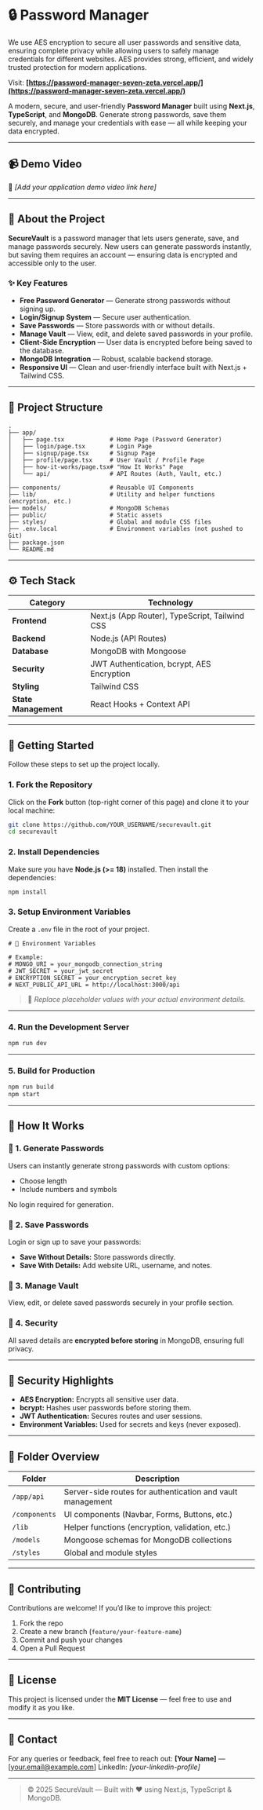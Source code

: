 
# 🔒 Password Manager

We use AES encryption to secure all user passwords and sensitive data, ensuring complete privacy while allowing users to safely manage credentials for different websites. AES provides strong, efficient, and widely trusted protection for modern applications.


Visit: **[https://password-manager-seven-zeta.vercel.app/](https://password-manager-seven-zeta.vercel.app/)**

A modern, secure, and user-friendly **Password Manager** built using **Next.js**, **TypeScript**, and **MongoDB**.
Generate strong passwords, save them securely, and manage your credentials with ease — all while keeping your data encrypted.



---

## 📹 Demo Video

🎥 *[Add your application demo video link here]*

---

## 🧠 About the Project

**SecureVault** is a password manager that lets users generate, save, and manage passwords securely.
New users can generate passwords instantly, but saving them requires an account — ensuring data is encrypted and accessible only to the user.

### ✨ Key Features

* **Free Password Generator** — Generate strong passwords without signing up.
* **Login/Signup System** — Secure user authentication.
* **Save Passwords** — Store passwords with or without details.
* **Manage Vault** — View, edit, and delete saved passwords in your profile.
* **Client-Side Encryption** — User data is encrypted before being saved to the database.
* **MongoDB Integration** — Robust, scalable backend storage.
* **Responsive UI** — Clean and user-friendly interface built with Next.js + Tailwind CSS.

---

## 📂 Project Structure

```
.
├── app/
│   ├── page.tsx             # Home Page (Password Generator)
│   ├── login/page.tsx       # Login Page
│   ├── signup/page.tsx      # Signup Page
│   ├── profile/page.tsx     # User Vault / Profile Page
│   ├── how-it-works/page.tsx# "How It Works" Page
│   └── api/                 # API Routes (Auth, Vault, etc.)
│
├── components/              # Reusable UI Components
├── lib/                     # Utility and helper functions (encryption, etc.)
├── models/                  # MongoDB Schemas
├── public/                  # Static assets
├── styles/                  # Global and module CSS files
├── .env.local               # Environment variables (not pushed to Git)
├── package.json
└── README.md
```

---

## ⚙️ Tech Stack

| Category             | Technology                                     |
| -------------------- | ---------------------------------------------- |
| **Frontend**         | Next.js (App Router), TypeScript, Tailwind CSS |
| **Backend**          | Node.js (API Routes)                           |
| **Database**         | MongoDB with Mongoose                          |
| **Security**         | JWT Authentication, bcrypt, AES Encryption     |
| **Styling**          | Tailwind CSS                                   |
| **State Management** | React Hooks + Context API                      |

---

## 🚀 Getting Started

Follow these steps to set up the project locally.

### 1. Fork the Repository

Click on the **Fork** button (top-right corner of this page) and clone it to your local machine:

```bash
git clone https://github.com/YOUR_USERNAME/securevault.git
cd securevault
```

### 2. Install Dependencies

Make sure you have **Node.js (>= 18)** installed.
Then install the dependencies:

```bash
npm install
```

### 3. Setup Environment Variables

Create a `.env` file in the root of your project.

```
# 🔑 Environment Variables

# Example:
# MONGO_URI = your_mongodb_connection_string
# JWT_SECRET = your_jwt_secret
# ENCRYPTION_SECRET = your_encryption_secret_key
# NEXT_PUBLIC_API_URL = http://localhost:3000/api
```

> 📝 *Replace placeholder values with your actual environment details.*

---

### 4. Run the Development Server

```bash
npm run dev
```


---

### 5. Build for Production

```bash
npm run build
npm start
```

---

## 🧭 How It Works

### 🔹 1. Generate Passwords

Users can instantly generate strong passwords with custom options:

* Choose length
* Include numbers and symbols

No login required for generation.

### 🔹 2. Save Passwords

Login or sign up to save your passwords:

* **Save Without Details:** Store passwords directly.
* **Save With Details:** Add website URL, username, and notes.

### 🔹 3. Manage Vault

View, edit, or delete saved passwords securely in your profile section.

### 🔹 4. Security

All saved details are **encrypted before storing** in MongoDB, ensuring full privacy.

---

## 🔐 Security Highlights

* **AES Encryption:** Encrypts all sensitive user data.
* **bcrypt:** Hashes user passwords before storing them.
* **JWT Authentication:** Secures routes and user sessions.
* **Environment Variables:** Used for secrets and keys (never exposed).


---

## 🧱 Folder Overview

| Folder        | Description                                                |
| ------------- | ---------------------------------------------------------- |
| `/app/api`    | Server-side routes for authentication and vault management |
| `/components` | UI components (Navbar, Forms, Buttons, etc.)               |
| `/lib`        | Helper functions (encryption, validation, etc.)            |
| `/models`     | Mongoose schemas for MongoDB collections                   |
| `/styles`     | Global and module styles                                   |

---

## 💬 Contributing

Contributions are welcome!
If you’d like to improve this project:

1. Fork the repo
2. Create a new branch (`feature/your-feature-name`)
3. Commit and push your changes
4. Open a Pull Request

---

## 🧾 License

This project is licensed under the **MIT License** — feel free to use and modify it as you like.

---

## 📧 Contact

For any queries or feedback, feel free to reach out:
**[Your Name]** — [[your.email@example.com](mailto:your.email@example.com)]
LinkedIn: *[your-linkedin-profile]*

---

> © 2025 SecureVault — Built with ❤️ using Next.js, TypeScript & MongoDB.
